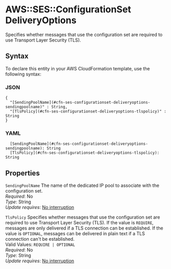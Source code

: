 # AWS::SES::ConfigurationSet DeliveryOptions<a name="aws-properties-ses-configurationset-deliveryoptions"></a>

Specifies whether messages that use the configuration set are required to use Transport Layer Security \(TLS\)\.

## Syntax<a name="aws-properties-ses-configurationset-deliveryoptions-syntax"></a>

To declare this entity in your AWS CloudFormation template, use the following syntax:

### JSON<a name="aws-properties-ses-configurationset-deliveryoptions-syntax.json"></a>

```
{
  "[SendingPoolName](#cfn-ses-configurationset-deliveryoptions-sendingpoolname)" : String,
  "[TlsPolicy](#cfn-ses-configurationset-deliveryoptions-tlspolicy)" : String
}
```

### YAML<a name="aws-properties-ses-configurationset-deliveryoptions-syntax.yaml"></a>

```
  [SendingPoolName](#cfn-ses-configurationset-deliveryoptions-sendingpoolname): String
  [TlsPolicy](#cfn-ses-configurationset-deliveryoptions-tlspolicy): String
```

## Properties<a name="aws-properties-ses-configurationset-deliveryoptions-properties"></a>

`SendingPoolName` <a name="cfn-ses-configurationset-deliveryoptions-sendingpoolname"></a>
The name of the dedicated IP pool to associate with the configuration set\.  
_Required_: No  
_Type_: String  
_Update requires_: [No interruption](https://docs.aws.amazon.com/AWSCloudFormation/latest/UserGuide/using-cfn-updating-stacks-update-behaviors.html#update-no-interrupt)

`TlsPolicy` <a name="cfn-ses-configurationset-deliveryoptions-tlspolicy"></a>
Specifies whether messages that use the configuration set are required to use Transport Layer Security \(TLS\)\. If the value is `REQUIRE`, messages are only delivered if a TLS connection can be established\. If the value is `OPTIONAL`, messages can be delivered in plain text if a TLS connection can't be established\.  
Valid Values: `REQUIRE | OPTIONAL`  
_Required_: No  
_Type_: String  
_Update requires_: [No interruption](https://docs.aws.amazon.com/AWSCloudFormation/latest/UserGuide/using-cfn-updating-stacks-update-behaviors.html#update-no-interrupt)
